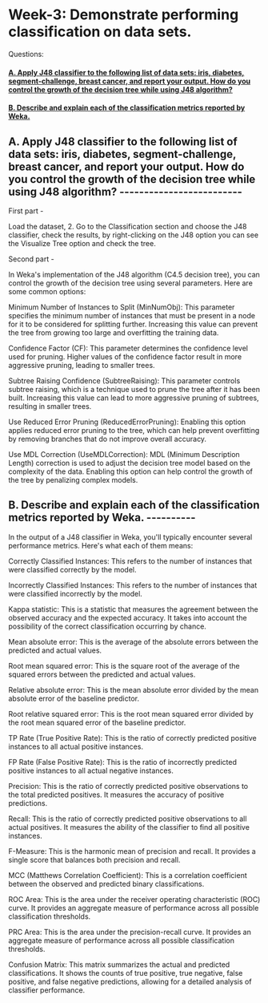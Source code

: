 
# Week-3: Demonstrate performing classification on data sets.

Questions:

#### [A. Apply J48 classifier to the following list of data sets: iris, diabetes, segment-challenge, breast cancer, and report your output. How do you control the growth of the decision tree while using J48 algorithm?](#section-1)

#### [B. Describe and explain each of the classification metrics reported by Weka.](#section-2)

## A. Apply J48 classifier to the following list of data sets: iris, diabetes, segment-challenge, breast cancer, and report your output. How do you control the growth of the decision tree while using J48 algorithm? ------------------------- <a name="section-1"></a>

First part -

Load the dataset, 2. Go to the Classification section and choose the J48 classifier, check the results, by right-clicking on the J48 option you can see the Visualize Tree option and check the tree.

Second part -

In Weka's implementation of the J48 algorithm (C4.5 decision tree), you can control the growth of the decision tree using several parameters. Here are some common options:

Minimum Number of Instances to Split (MinNumObj): This parameter specifies the minimum number of instances that must be present in a node for it to be considered for splitting further. Increasing this value can prevent the tree from growing too large and overfitting the training data.

Confidence Factor (CF): This parameter determines the confidence level used for pruning. Higher values of the confidence factor result in more aggressive pruning, leading to smaller trees.

Subtree Raising Confidence (SubtreeRaising): This parameter controls subtree raising, which is a technique used to prune the tree after it has been built. Increasing this value can lead to more aggressive pruning of subtrees, resulting in smaller trees.

Use Reduced Error Pruning (ReducedErrorPruning): Enabling this option applies reduced error pruning to the tree, which can help prevent overfitting by removing branches that do not improve overall accuracy.

Use MDL Correction (UseMDLCorrection): MDL (Minimum Description Length) correction is used to adjust the decision tree model based on the complexity of the data. Enabling this option can help control the growth of the tree by penalizing complex models.

## B. Describe and explain each of the classification metrics reported by Weka. ---------- <a name="section-2"></a>

In the output of a J48 classifier in Weka, you'll typically encounter several performance metrics. Here's what each of them means:

Correctly Classified Instances: This refers to the number of instances that were classified correctly by the model.

Incorrectly Classified Instances: This refers to the number of instances that were classified incorrectly by the model.

Kappa statistic: This is a statistic that measures the agreement between the observed accuracy and the expected accuracy. It takes into account the possibility of the correct classification occurring by chance.

Mean absolute error: This is the average of the absolute errors between the predicted and actual values.

Root mean squared error: This is the square root of the average of the squared errors between the predicted and actual values.

Relative absolute error: This is the mean absolute error divided by the mean absolute error of the baseline predictor.

Root relative squared error: This is the root mean squared error divided by the root mean squared error of the baseline predictor.

TP Rate (True Positive Rate): This is the ratio of correctly predicted positive instances to all actual positive instances.

FP Rate (False Positive Rate): This is the ratio of incorrectly predicted positive instances to all actual negative instances.

Precision: This is the ratio of correctly predicted positive observations to the total predicted positives. It measures the accuracy of positive predictions.

Recall: This is the ratio of correctly predicted positive observations to all actual positives. It measures the ability of the classifier to find all positive instances.

F-Measure: This is the harmonic mean of precision and recall. It provides a single score that balances both precision and recall.

MCC (Matthews Correlation Coefficient): This is a correlation coefficient between the observed and predicted binary classifications.

ROC Area: This is the area under the receiver operating characteristic (ROC) curve. It provides an aggregate measure of performance across all possible classification thresholds.

PRC Area: This is the area under the precision-recall curve. It provides an aggregate measure of performance across all possible classification thresholds.

Confusion Matrix: This matrix summarizes the actual and predicted classifications. It shows the counts of true positive, true negative, false positive, and false negative predictions, allowing for a detailed analysis of classifier performance.
